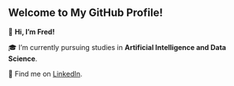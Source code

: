 ## Welcome to My GitHub Profile!

👋 **Hi, I’m Fred!**

🎓 I’m currently pursuing studies in **Artificial Intelligence and Data Science**.

🔗 Find me on [LinkedIn](https://www.linkedin.com/in/fredsabu/).
